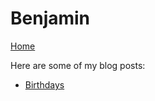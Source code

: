 # Benjamin

[Home](/)

Here are some of my blog posts:

* [Birthdays](/benjamin/birthdays-19-5-2020)
